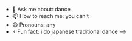 
- 💬 Ask me about: dance
- 📫 How to reach me: you can't
- 😄 Pronouns: any
- ⚡ Fun fact: i do japanese traditional dance
-->
